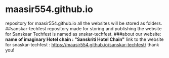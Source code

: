 # maasir554.github.io
repository for maasir554.github.io all the websites will be stored as folders.
##sanskar-techfest
repository made for storing and publishing the website for Sanskaar Techfest is named as snskar-techfest.
###about our website:
**name of imaginary Hotel chain : "Sanskriti Hotel Chain"**
link to the website for snaskar-techfest : https://maasir554.github.io/sanskar-techfest/
thank you!
